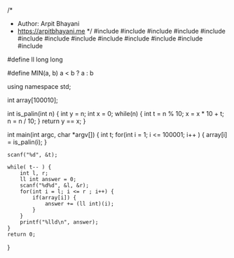 /*
 *  Author: Arpit Bhayani
 *  https://arpitbhayani.me
 */
#include <cmath>
#include <cstdio>
#include <cstdlib>
#include <climits>
#include <deque>
#include <iostream>
#include <list>
#include <limits>
#include <map>
#include <queue>
#include <set>
#include <stack>
#include <vector>

#define ll long long

#define MIN(a, b) a < b ? a : b

using namespace std;

int array[100010];

int is_palin(int n) {
    int y = n;
    int x = 0;
    while(n) {
        int t = n % 10;
        x = x * 10 + t;
        n = n / 10;
    }
    return y == x;
}

int main(int argc, char *argv[]) {
    int t;
    for(int i = 1; i <= 100001; i++ ) {
        array[i] = is_palin(i);
    }

    scanf("%d", &t);

    while( t-- ) {
        int l, r;
        ll int answer = 0;
        scanf("%d%d", &l, &r);
        for(int i = l; i <= r ; i++) {
            if(array[i]) {
                answer += (ll int)(i);
            }
        }
        printf("%lld\n", answer);
    }
    return 0;
}
